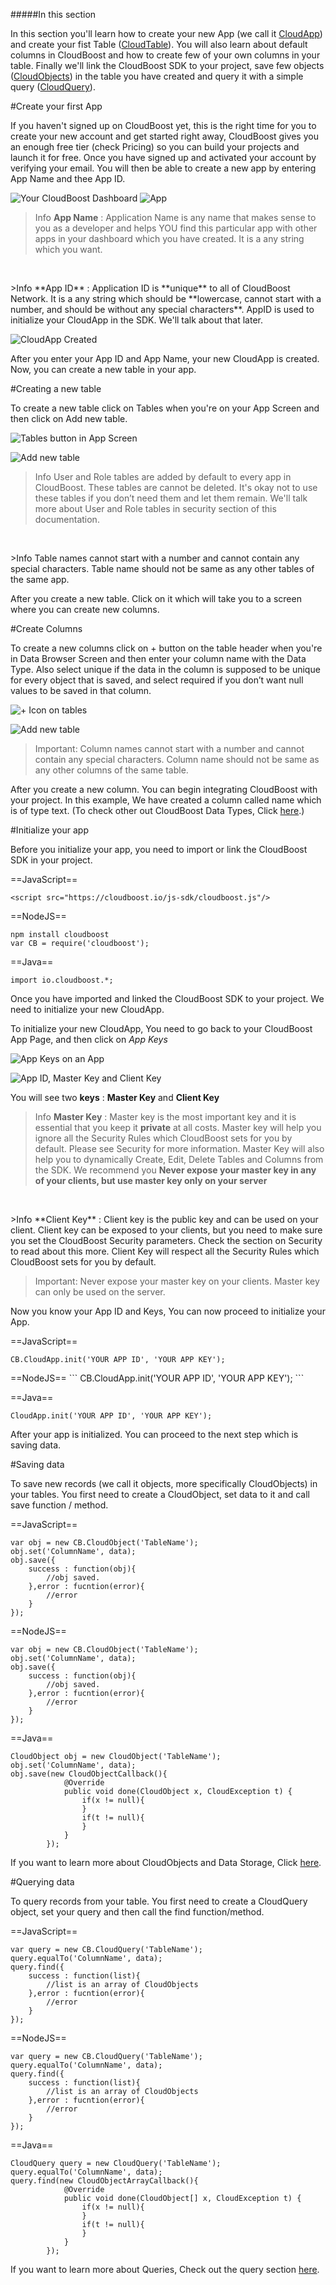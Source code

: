 #####In this section

In this section you'll learn how to create your new App (we call it [CloudApp]( https://docs.cloudboost.io/#CloudApp)) and create your fist Table ([CloudTable]( https://docs.cloudboost.io/#CloudTable)). You will also learn about default columns in CloudBoost and how to create few of your own columns in your table. Finally we'll link the CloudBoost SDK to your project, save few objects ([CloudObjects]( https://docs.cloudboost.io/#CloudObject)) in the table you have created and query it with a simple query ([CloudQuery]( https://docs.cloudboost.io/#CloudQuery)). 

#Create your first App

If you haven't signed up on CloudBoost yet, this is the right time for you to create your new account and get started right away, CloudBoost gives you an enough free tier (check Pricing) so you can build your projects and launch it for free. Once you have signed up and activated your account by verifying your email. You will then be able to create a new app by entering <span class="tut-snippet">App Name</span> and thee <span class="tut-snippet">App ID</span>.

<img class="full-length-img" alt="Your CloudBoost Dashboard" src="https://blog.cloudboost.io/content/images/2015/08/Screen1.PNG">

<img class="center-img" alt="App" src="https://blog.cloudboost.io/content/images/2015/08/Screen2.PNG">

><span class="tut-info">Info</span> **App Name** : Application Name is any name that makes sense to you as a developer and helps YOU find this particular app with other apps in your dashboard which you have created. It is a any <span class="tut-snippet">string</span> which you want. 

<p>&nbsp;</p>
><span class="tut-info">Info</span> **App ID** : Application ID is **unique** to all of CloudBoost Network. It is a any <span class="tut-snippet">string</span> which should be **lowercase, cannot start with a number, and should be without any special characters**. AppID is used to initialize your CloudApp in the SDK. We'll talk about that later. 

![CloudApp Created](https://blog.cloudboost.io/content/images/2015/08/Screen3.PNG)

After you enter your App ID and App Name, your new CloudApp is created. Now, you can create a new table in your app. 

#Creating a new table

To create a new table click on <span class="tut-snippet">Tables</span> when you're on your App Screen and then click on <span class="tut-snippet">Add new table</span>. 

![Tables button in App Screen](https://blog.cloudboost.io/content/images/2015/09/Untitled-1.png)

![Add new table](https://blog.cloudboost.io/content/images/2015/09/Capture-2.PNG)

><span class="tut-info">Info</span> User and Role tables are added by default to every app in CloudBoost. These tables are cannot be deleted. It's okay not to use these tables if you don’t need them and let them remain. We'll talk more about User and Role tables in security section of this documentation. 

<p>&nbsp;</p>
><span class="tut-info">Info</span> Table names cannot start with a number and cannot contain any special characters. Table name should not be same as any other tables of the same app. 

After you create a new table. Click on it which will take you to a screen where you can create new columns.

#Create Columns

To create a new columns click on <span class="tut-snippet">+</span> button on the table header when you're in Data Browser Screen and then enter your column name with the Data Type. Also select <span class="tut-snippet">unique</span> if the data in the column is supposed to be unique for every object that is saved, and select <span class="tut-snippet">required</span> if you don’t want <span class="tut-snippet">null</span> values to be saved in that column.

![+ Icon on tables](https://blog.cloudboost.io/content/images/2015/09/Untitled-1.png)

![Add new table](https://blog.cloudboost.io/content/images/2015/09/Untitled-1.png)

><span class="tut-imp">Important:</span> Column names cannot start with a number and cannot contain any special characters. Column name should not be same as any other columns of the same table. 

After you create a new column. You can begin integrating CloudBoost with your project. In this example, We have created a column called <span class="tut-snippet">name</span> which is of type <span class="tut-snippet">text</span>. (To check other out CloudBoost Data Types, Click [here]( ?lang=en&category=datastorage&subcategory=objects#Data-types).)


#Initialize your app

Before you initialize your app, you need to import or link the CloudBoost SDK in your project. 

==JavaScript==
<span class="js-lines" data-query="link">
```
<script src="https://cloudboost.io/js-sdk/cloudboost.js"/>
```
</span>

==NodeJS==
<span class="nodejs-lines" data-query="link">
```
npm install cloudboost
var CB = require('cloudboost');
```
</span>

==Java==
<span class="java-lines" data-query="link">
```
import io.cloudboost.*;
```
</span>

Once you have imported and linked the CloudBoost SDK to your project. We need to initialize your new CloudApp. 

To initialize your new CloudApp, You need to go back to your CloudBoost App Page, and then click on *App Keys*

![App Keys on an App](https://blog.cloudboost.io/content/images/2015/09/Untitled.png)

![App ID, Master Key and Client Key](https://blog.cloudboost.io/content/images/2015/09/Capture-1.PNG)

You will see two **keys** : **Master Key** and **Client Key**

><span class="tut-info">Info</span> **Master Key** : Master key is the most important key and it is essential that you keep it **private** at all costs. Master key will help you ignore all the Security Rules which CloudBoost sets for you by default. Please see Security for more information. Master Key will also help you to dynamically Create, Edit, Delete Tables and Columns from the SDK. We recommend you **Never expose your master key in any of your clients, but use master key only on your server**

<p>&nbsp;</p>
><span class="tut-info">Info</span> **Client Key** : Client key is the public key and can be used on your client. Client key can be exposed to your clients, but you need to make sure you set the CloudBoost Security parameters. Check the section on Security to read about this more.  Client Key will respect all the Security Rules which CloudBoost sets for you by default.

><span class="tut-imp">Important:</span> Never expose your master key on your clients. Master key can only be used on the server. 

Now you know your App ID and Keys, You can now proceed to initialize your App. 


==JavaScript==
<span class="js-lines" data-query="init">
```
CB.CloudApp.init('YOUR APP ID', 'YOUR APP KEY');
```
</span>

<span class="nodejs-lines" data-query="init">
==NodeJS==
```
CB.CloudApp.init('YOUR APP ID', 'YOUR APP KEY');
```
</span>

==Java==
<span class="java-lines" data-query="init">
```
CloudApp.init('YOUR APP ID', 'YOUR APP KEY');
```
</span>
After your app is initialized. You can proceed to the next step which is saving data. 

#Saving data

To save new records (we call it objects, more specifically CloudObjects) in your tables. You first need to create a <span class="tut-snippet">CloudObject</span>, set data to it and call save function / method. 

==JavaScript==
<span class="js-lines" data-query="save">
```
var obj = new CB.CloudObject('TableName');
obj.set('ColumnName', data);
obj.save({
    success : function(obj){
        //obj saved. 
    },error : fucntion(error){
        //error
    }
});
```
</span>

==NodeJS==
<span class="nodejs-lines" data-query="save">
```
var obj = new CB.CloudObject('TableName');
obj.set('ColumnName', data);
obj.save({
    success : function(obj){
        //obj saved. 
    },error : fucntion(error){
        //error
    }
});
```
</span>

==Java==
<span class="java-lines" data-query="save">
```
CloudObject obj = new CloudObject('TableName');
obj.set('ColumnName', data);
obj.save(new CloudObjectCallback(){
			@Override
			public void done(CloudObject x, CloudException t) {	
				if(x != null){
				}
				if(t != null){
				}
			}
		});
```
</span>

If you want to learn more about CloudObjects and Data Storage, Click [here]( ?lang=en&category=datastorage&subcategory=objects). 

#Querying data

To query records from your table. You first need to create a <span class="tut-snippet">CloudQuery</span> object, set your query and then call the <span class="tut-snippet">find</span> function/method.

==JavaScript==
<span class="js-lines" data-query="query">
```
var query = new CB.CloudQuery('TableName');
query.equalTo('ColumnName', data);
query.find({
    success : function(list){
        //list is an array of CloudObjects
    },error : fucntion(error){
        //error
    }
});
```
</span>

==NodeJS==
<span class="nodejs-lines" data-query="query">
```
var query = new CB.CloudQuery('TableName');
query.equalTo('ColumnName', data);
query.find({
    success : function(list){
        //list is an array of CloudObjects
    },error : fucntion(error){
        //error
    }
});
```
</span>

==Java==
<span class="java-lines" data-query="query">
```
CloudQuery query = new CloudQuery('TableName');
query.equalTo('ColumnName', data);
query.find(new CloudObjectArrayCallback(){
			@Override
			public void done(CloudObject[] x, CloudException t) {	
				if(x != null){
				}
				if(t != null){
				}
			}
		});
```
</span>

If you want to learn more about Queries, Check out the query section [here](?lang=en&category=query&subcategory=basicqueries). 



